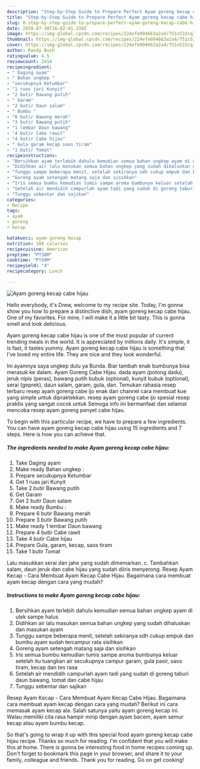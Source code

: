 ```yaml
---
description: "Step-by-Step Guide to Prepare Perfect Ayam goreng kecap cabe hijau"
title: "Step-by-Step Guide to Prepare Perfect Ayam goreng kecap cabe hijau"
slug: 0-step-by-step-guide-to-prepare-perfect-ayam-goreng-kecap-cabe-hijau
date: 2020-07-30T16:02:01.339Z
image: https://img-global.cpcdn.com/recipes/224efe094663a2a4/751x532cq70/ayam-goreng-kecap-cabe-hijau-foto-resep-utama.jpg
thumbnail: https://img-global.cpcdn.com/recipes/224efe094663a2a4/751x532cq70/ayam-goreng-kecap-cabe-hijau-foto-resep-utama.jpg
cover: https://img-global.cpcdn.com/recipes/224efe094663a2a4/751x532cq70/ayam-goreng-kecap-cabe-hijau-foto-resep-utama.jpg
author: Randy Bush
ratingvalue: 4.5
reviewcount: 2414
recipeingredient:
- " Daging ayam"
- " Bahan ungkep "
- "secukupnya Ketumbar"
- "1 ruas jari Kunyit"
- "2 butir Bawang putih"
- " Garam"
- "2 butir Daun salam"
- " Bumbu "
- "6 butir Bawang merah"
- "3 butir Bawang putih"
- "1 lembar Daun bawang"
- "4 butir Cabe rawit"
- "4 butir Cabe hijau"
- " Gula garam kecap saos tiram"
- "1 butir Tomat"
recipeinstructions:
- "Bersihkan ayam terlebih dahulu kemudian semua bahan ungkep ayam di ulek sampe halus"
- "Didihkan air lalu masukan semua bahan ungkep yang sudah dihaluskan dan masukan ayam"
- "Tunggu sampe beberapa menit, setelah sekiranya sdh cukup empuk dan bumbu ayam sudah tercampur rata sisihkan"
- "Goreng ayam setengah matang saja dan sisihkan"
- "Iris semua bumbu kemudian tumis sampe aroma bumbunya keluar setelah itu tuangkan air secukupnya campur garam, gula pasir, saos tiram, kecap dan tes rasa"
- "Setelah air mendidih campurlah ayam tadi yang sudah di goreng taburi daun bawang, tomat dan cabe hijau"
- "Tunggu sebentar dan sajikan"
categories:
- Recipe
tags:
- ayam
- goreng
- kecap

katakunci: ayam goreng kecap 
nutrition: 104 calories
recipecuisine: American
preptime: "PT38M"
cooktime: "PT49M"
recipeyield: "4"
recipecategory: Lunch

---
```



![Ayam goreng kecap cabe hijau](https://img-global.cpcdn.com/recipes/224efe094663a2a4/751x532cq70/ayam-goreng-kecap-cabe-hijau-foto-resep-utama.jpg)

Hello everybody, it's Drew, welcome to my recipe site. Today, I'm gonna show you how to prepare a distinctive dish, ayam goreng kecap cabe hijau. One of my favorites. For mine, I will make it a little bit tasty. This is gonna smell and look delicious.

Ayam goreng kecap cabe hijau is one of the most popular of current trending meals in the world. It is appreciated by millions daily. It's simple, it is fast, it tastes yummy. Ayam goreng kecap cabe hijau is something that I've loved my entire life. They are nice and they look wonderful.

Ini ayamnya saya ungkep dulu ya Bunda. Biar tambah enak bumbunya bisa merasuk ke dalam. Ayam Goreng Cabe Hijau. dada ayam (potong dadu), jeruk nipis (peras), bawang putih bubuk (optional), kunyit bubuk (optional), serai (geprek), daun salam, garam, gula, dan. Temukan rahasia resep terbaru resep ayam goreng cabe ijo enak dari channel cara membuat kue yang simple untuk dipraktekkan. resep ayam goreng cabe ijo spesial resep praktis yang sangat cocok untuk Semoga info ini bermanfaat dan selamat mencoba resep ayam goreng penyet cabe hijau.


To begin with this particular recipe, we have to prepare a few ingredients. You can have ayam goreng kecap cabe hijau using 15 ingredients and 7 steps. Here is how you can achieve that.

<!--inarticleads1-->

##### The ingredients needed to make Ayam goreng kecap cabe hijau:

1. Take  Daging ayam
1. Make ready  Bahan ungkep :
1. Prepare secukupnya Ketumbar
1. Get 1 ruas jari Kunyit
1. Take 2 butir Bawang putih
1. Get  Garam
1. Get 2 butir Daun salam
1. Make ready  Bumbu :
1. Prepare 6 butir Bawang merah
1. Prepare 3 butir Bawang putih
1. Make ready 1 lembar Daun bawang
1. Prepare 4 butir Cabe rawit
1. Take 4 butir Cabe hijau
1. Prepare  Gula, garam, kecap, saos tiram
1. Take 1 butir Tomat


Lalu masukkan serai dan jahe yang sudah dimemarkan. c. Tambahkan salam, daun jeruk dan cabe hijau yang sudah diiris menyerong. Resep Ayam Kecap - Cara Membuat Ayam Kecap Cabe Hijau. Bagaimana cara membuat ayam kecap dengan cara yang mudah? 

<!--inarticleads2-->

##### Instructions to make Ayam goreng kecap cabe hijau:

1. Bersihkan ayam terlebih dahulu kemudian semua bahan ungkep ayam di ulek sampe halus
1. Didihkan air lalu masukan semua bahan ungkep yang sudah dihaluskan dan masukan ayam
1. Tunggu sampe beberapa menit, setelah sekiranya sdh cukup empuk dan bumbu ayam sudah tercampur rata sisihkan
1. Goreng ayam setengah matang saja dan sisihkan
1. Iris semua bumbu kemudian tumis sampe aroma bumbunya keluar setelah itu tuangkan air secukupnya campur garam, gula pasir, saos tiram, kecap dan tes rasa
1. Setelah air mendidih campurlah ayam tadi yang sudah di goreng taburi daun bawang, tomat dan cabe hijau
1. Tunggu sebentar dan sajikan


Resep Ayam Kecap - Cara Membuat Ayam Kecap Cabe Hijau. Bagaimana cara membuat ayam kecap dengan cara yang mudah? Berikut ini cara memasak ayam kecap ala. Salah satunya yaitu ayam goreng kecap ini. Walau memiliki cita rasa hampir mirip dengan ayam bacem, ayam semur kecap atau ayam bumbu kecap. 

So that's going to wrap it up with this special food ayam goreng kecap cabe hijau recipe. Thanks so much for reading. I'm confident that you will make this at home. There is gonna be interesting food in home recipes coming up. Don't forget to bookmark this page in your browser, and share it to your family, colleague and friends. Thank you for reading. Go on get cooking!
